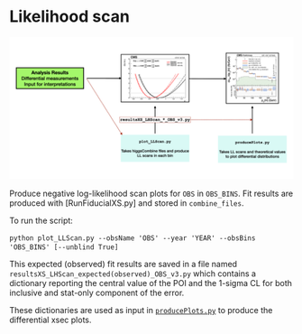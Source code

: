 # Likelihood scan
![Negative log-likelihoods scans](fig/FiducialXS_Workflow.003.png)

Produce negative log-likelihood scan plots for `OBS` in `OBS_BINS`.
Fit results are produced with [RunFiducialXS.py] and stored in `combine_files`.

To run the script:

```
python plot_LLScan.py --obsName 'OBS' --year 'YEAR' --obsBins 'OBS_BINS' [--unblind True]
```

This expected (observed) fit results are saved in a file named `resultsXS_LHScan_expected(observed)_OBS_v3.py`
which contains a dictionary reporting the central value of the POI and the 1-sigma CL for both inclusive
and stat-only component of the error.

These dictionaries are used as input in [`producePlots.py`](https://github.com/bonanomi/FiducialXSFWK/blob/main/producePlots.py)
to produce the differential xsec plots.
